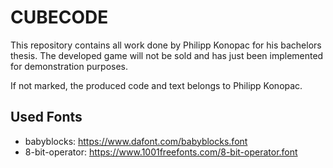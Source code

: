 # CUBECODE

This repository contains all work done by Philipp Konopac for his bachelors thesis.
The developed game will not be sold and has just been implemented for demonstration purposes.

If not marked, the produced code and text belongs to Philipp Konopac.

## Used Fonts
- babyblocks: https://www.dafont.com/babyblocks.font
- 8-bit-operator: https://www.1001freefonts.com/8-bit-operator.font
